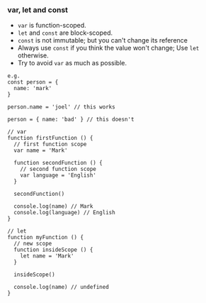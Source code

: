 ### var, let and const

- `var` is function-scoped.
- `let` and `const` are block-scoped.
- `const` is not immutable; but you can't change its reference
- Always use `const` if you think the value won't change; Use `let` otherwise.
- Try to avoid `var` as much as possible.

```
e.g.
const person = {
  name: 'mark'
}

person.name = 'joel' // this works

person = { name: 'bad' } // this doesn't
```

```
// var
function firstFunction () {
  // first function scope
  var name = 'Mark'

  function secondFunction () {
    // second function scope
    var language = 'English'
  }

  secondFunction()

  console.log(name) // Mark
  console.log(language) // English
}
```

```
// let
function myFunction () {
  // new scope
  function insideScope () {
    let name = 'Mark'
  }

  insideScope()

  console.log(name) // undefined
}
```